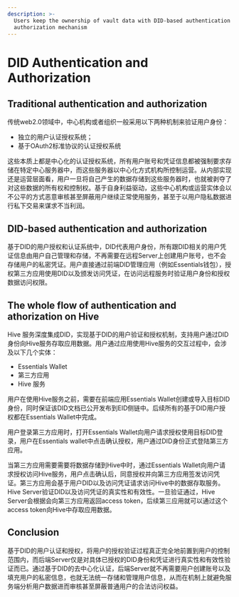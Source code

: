```yaml
---
description: >-
  Users keep the ownership of vault data with DID-based authentication and
  authorization mechanism
---
```


# DID Authentication and Authorization

## Traditional authentication and authorization

传统web2.0领域中，中心机构或者组织一般采用以下两种机制来验证用户身份：

* 独立的用户认证授权系统；
* 基于OAuth2标准协议的认证授权系统

这些本质上都是中心化的认证授权系统，所有用户账号和凭证信息都被强制要求存储在特定中心服务器中，而这些服务器以中心化方式机构所控制运营。从内部实现还是运营层面看，用户一旦将自己产生的数据存储到这些服务器时，也就被剥夺了对这些数据的所有权和控制权。基于自身利益驱动，这些中心机构或运营实体会以不公平的方式恶意审核甚至屏蔽用户继续正常使用服务，甚至于以用户隐私数据进行私下交易来谋求不当利润。

## DID-based authentication and authorization

基于DID的用户授权和认证系统中，DID代表用户身份，所有跟DID相关的用户凭证信息由用户自己管理和存储，不再需要在远程Server上创建用户账号，也不会存储用户的私密凭证。用户直接通过前端DID管理应用（例如Essentials钱包），授权第三方应用使用DID以及颁发访问凭证，在访问远程服务时验证用户身份和授权数据访问权限。

## The whole flow of authentication and athorization on Hive

Hive 服务深度集成DID，实现基于DID的用户验证和授权机制，支持用户通过DID身份向Hive服务存取应用数据。用户通过应用使用Hive服务的交互过程中，会涉及以下几个实体：

* Essentials Wallet
* 第三方应用
* Hive 服务

用户在使用Hive服务之前，需要在前端应用Essentials Wallet创建或导入目标DID身份，同时保证该DID文档已公开发布到EID侧链中。后续所有的基于DID用户授权都在Essentials Wallet中完成。

用户登录第三方应用时，打开Essentials Wallet向用户请求授权使用目标DID登录，用户在Essentials wallet中点击确认授权，用户通过DID身份正式登陆第三方应用。

当第三方应用需要需要将数据存储到Hive中时，通过Essentials Wallet向用户请求授权访问Hive服务，用户点击确认后，同意授权并向第三方应用签发访问凭证。第三方应用会基于用户DID以及访问凭证请求访问Hive中的数据存取服务。Hive Server验证DID以及访问凭证的真实性和有效性。一旦验证通过，Hive Server会根据会向第三方应用返回access token，后续第三应用就可以通过这个access token向Hive中存取应用数据。

## Conclusion

基于DID的用户认证和授权，将用户的授权验证过程真正完全地前置到用户的控制范围内，而后端Server仅是对具体已授权的DID身份和凭证进行真实性和有效性验证而已。通过基于DID的去中心化认证，后端Server就不再需要用户创建账号以及填充用户的私密信息，也就无法统一存储和管理用户信息，从而在机制上就避免服务端分析用户数据进而审核甚至屏蔽普通用户的合法访问权益。
